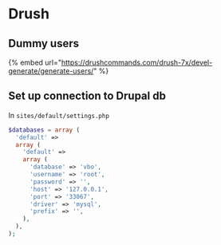 # Drush

## Dummy users

{% embed url="https://drushcommands.com/drush-7x/devel-generate/generate-users/" %}

## Set up connection to Drupal db

In `sites/default/settings.php`

```php
$databases = array (
  'default' =>
  array (
    'default' =>
    array (
      'database' => 'vbo',
      'username' => 'root',
      'password' => '',
      'host' => '127.0.0.1',
      'port' => '33067',
      'driver' => 'mysql',
      'prefix' => '',
    ),
  ),
);

```

